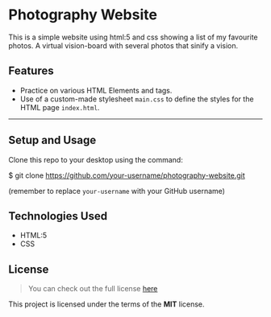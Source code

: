 # Photography Website
This is a simple website using html:5 and css showing a list of my favourite photos. A virtual vision-board with several photos that sinify a vision.

## Features
* Practice on various HTML Elements and tags.
* Use of a custom-made stylesheet `main.css` to define the styles for the HTML page `index.html`.

-----
## Setup and Usage
Clone this repo to your desktop using the command:

$ git clone https://github.com/your-username/photography-website.git

(remember to replace `your-username` with your GitHub username)

## Technologies Used
* HTML:5
* CSS


## License
>You can check out the full license [here](https://github.com/IgorAntun/node-chat/blob/master/LICENSE)

This project is licensed under the terms of the **MIT** license.
